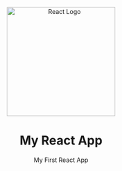 <p align="center">
    <img src="https://xp.io/storage/2ainUr5P.png" alt="React Logo" width="250" height="250">
    <h1 align="center">My React App</h1>
    <p align="center">My First React App</p>
</p>